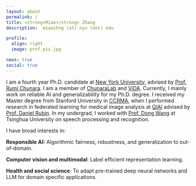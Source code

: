 ```yaml
---
layout: about
permalink: /
title: <strong>Miao</strong> Zhang
description:  miaozhng (at) nyu (dot) edu

profile:
  align: right
  image: prof_pic.jpg

news: true
social: true
---
```

I am a fourth year Ph.D. candidate at [New York University](https://www.nyu.edu/), advised by [Prof. Rumi Chunara](https://rumichunara.github.io/). I am a member of [ChunaraLab](https://wp.nyu.edu/chunaralab/) and [ViDA](https://vida.engineering.nyu.edu/). Currently, I mainly work on reliable AI and generalizability for my Ph.D. degree. I received my Master degree from Stanford University in [CCRMA](https://ccrma.stanford.edu/), when I performed research in federated learning for medical image analysis at [QIAI](https://rubinlab.stanford.edu/) advised by [Prof. Daniel Rubin](https://profiles.stanford.edu/daniel-rubin). In my undergrad, I worked with [Prof. Dong Wang](http://wangd.cslt.org/) at Tsinghua University on speech processing and recognition. 

I have broad interests in:

**Responsible AI:** Algorithmic fairness, robustness, and generalization to out-of-domain.

**Computer vision and multimodal**: Label efficient representation learning.

**Health and social science**: To adapt pre-trained deep neural networks and LLM for domain specific applications. 





